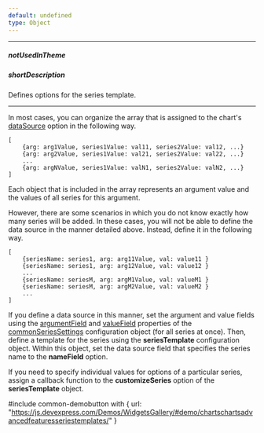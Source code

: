 ```yaml
---
default: undefined
type: Object
---
```

---
##### notUsedInTheme

##### shortDescription
Defines options for the series template.

---
In most cases, you can organize the array that is assigned to the chart's [dataSource](/api-reference/20%20Data%20Visualization%20Widgets/BaseChart/1%20Configuration/dataSource.md '/Documentation/ApiReference/Data_Visualization_Widgets/dxChart/Configuration/#dataSource') option in the following way.

    [
        {arg: arg1Value, series1Value: val11, series2Value: val12, ...}
        {arg: arg2Value, series1Value: val21, series2Value: val22, ...}
        ...
        {arg: argNValue, series1Value: valN1, series2Value: valN2, ...}
    ]

Each object that is included in the array represents an argument value and the values of all series for this argument.

However, there are some scenarios in which you do not know exactly how many series will be added. In these cases, you will not be able to define the data source in the manner detailed above. Instead, define it in the following way.

    [
        {seriesName: series1, arg: arg11Value, val: value11 }
        {seriesName: series1, arg: arg12Value, val: value12 }
        ...
        {seriesName: seriesM, arg: argM1Value, val: valueM1 }
        {seriesName: seriesM, arg: argM2Value, val: valueM2 }
        ...
    ]

If you define a data source in this manner, set the argument and value fields using the [argumentField](/api-reference/20%20Data%20Visualization%20Widgets/dxChart/5%20Series%20Types/CommonSeries/argumentField.md '/Documentation/ApiReference/Data_Visualization_Widgets/dxChart/Configuration/commonSeriesSettings/#argumentField') and [valueField](/api-reference/20%20Data%20Visualization%20Widgets/dxChart/1%20Configuration/commonSeriesSettings/valueField.md '/Documentation/ApiReference/Data_Visualization_Widgets/dxChart/Configuration/commonSeriesSettings/#valueField') properties of the [commonSeriesSettings](/api-reference/20%20Data%20Visualization%20Widgets/dxChart/1%20Configuration/commonSeriesSettings '/Documentation/ApiReference/Data_Visualization_Widgets/dxChart/Configuration/commonSeriesSettings/') configuration object (for all series at once). Then, define a template for the series using the **seriesTemplate** configuration object. Within this object, set the data source field that specifies the series name to the **nameField** option. 

If you need to specify individual values for options of a particular series, assign a callback function to the **customizeSeries** option of the **seriesTemplate** object.

#include common-demobutton with {
    url: "https://js.devexpress.com/Demos/WidgetsGallery/#demo/chartschartsadvancedfeaturesseriestemplates/"
}